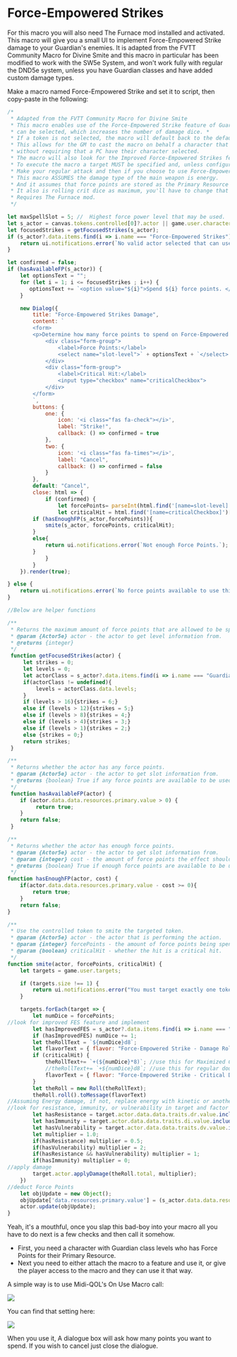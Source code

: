 # Force-Empowered Strikes

For this macro you will also need The Furnace mod installed and activated.
This macro will give you a small UI to implement Force-Empowered Strike damage to your Guardian's enemies. It is adapted from the FVTT Community Macro for Divine Smite and this macro in particular has been modified to work with the SW5e System, and won't work fully with regular the DND5e system, unless you have Guardian classes and have added custom damage types.

Make a macro named Force-Empowered Strike and set it to script, then copy-paste in the following:
```javascript
/*
 * Adapted from the FVTT Community Macro for Divine Smite
 * This macro enables use of the Force-Empowered Strike feature of Guardians in SW5e. A number of force points to spend
 * can be selected, which increases the number of damage dice. * 
 * If a token is not selected, the macro will default back to the default character for the Actor. 
 * This allows for the GM to cast the macro on behalf a character that possesses it, 
 * without requiring that a PC have their character selected.
 * The macro will also look for the Improved Force-Empowered Strikes feature and add the damage appropriately.
 * To execute the macro a target MUST be specified and, unless configured otherwise, the character must have at least 1 force point.
 * Make your regular attack and then if you choose to use Force-Empowered Strike, run this macro, or execute it via Dynamic Effects.
 * This macro ASSUMES the damage type of the main weapon is energy.
 * And it assumes that force points are stored as the Primary Resource on the character sheet.
 * It also is rolling crit dice as maximum, you'll have to change that if you want a different crit roll method.
 * Requires The Furnace mod.
 */

let maxSpellSlot = 5; //  Highest force power level that may be used.
let s_actor = canvas.tokens.controlled[0]?.actor || game.user.character;     
let focusedStrikes = getFocusedStrikes(s_actor);
if (s_actor?.data.items.find(i => i.name === "Force-Empowered Strikes") === undefined){
    return ui.notifications.error(`No valid actor selected that can use this macro.`);
}

let confirmed = false;
if (hasAvailableFP(s_actor)) {
    let optionsText = "";
    for (let i = 1; i <= focusedStrikes ; i++) {
       optionsText += `<option value="${i}">Spend ${i} force points. </option>`;
    }

    new Dialog({
        title: "Force-Empowered Strikes Damage",
        content: `
        <form>
        <p>Determine how many force points to spend on Force-Empowered Strikes.</p>
            <div class="form-group">
                <label>Force Points:</label>
                <select name="slot-level">` + optionsText + `</select>
            </div>
            <div class="form-group">
                <label>Critical Hit:</label>
                <input type="checkbox" name="criticalCheckbox">
            </div>
        </form>
        `,
        buttons: {
            one: {
                icon: '<i class="fas fa-check"></i>',
                label: "Strike!",
                callback: () => confirmed = true
            },
            two: {
                icon: '<i class="fas fa-times"></i>',
                label: "Cancel",
                callback: () => confirmed = false
            }
        },
        default: "Cancel",
        close: html => {
            if (confirmed) {
                let forcePoints= parseInt(html.find('[name=slot-level]')[0].value);
                let criticalHit = html.find('[name=criticalCheckbox]')[0].checked;
		if (hasEnoughFP(s_actor,forcePoints)){
			smite(s_actor, forcePoints, criticalHit);
		}
		else{
			return ui.notifications.error(`Not enough Force Points.`);
		}
            }
        }
    }).render(true);

} else {
    return ui.notifications.error(`No force points available to use this feature.`);    
}

//Below are helper functions

/**
 * Returns the maximum amount of force points that are allowed to be spent on one FES based on guardian level.
 * @param {Actor5e} actor - the actor to get level information from.
 * @returns {integer}
 */
 function getFocusedStrikes(actor) {
     let strikes = 0;
     let levels = 0;
     let actorClass = s_actor?.data.items.find(i => i.name === "Guardian")
     if(actorClass != undefined){   
         levels = actorClass.data.levels;
     }
     if (levels > 16){strikes = 6;}
     else if (levels > 12){strikes = 5;}
     else if (levels > 8){strikes = 4;}
     else if (levels > 4){strikes = 3;}
     else if (levels > 1){strikes = 2;}
     else {strikes = 0;}
     return strikes;
 }

/**
 * Returns whether the actor has any force points.
 * @param {Actor5e} actor - the actor to get slot information from.
 * @returns {boolean} True if any force points are available to be used.
 */
 function hasAvailableFP(actor) {
    if (actor.data.data.resources.primary.value > 0) {
         return true;
    }
    return false;
 }

/**
 * Returns whether the actor has enough force points.
 * @param {Actor5e} actor - the actor to get slot information from.
 * @param {integer} cost - the amount of force points the effect should cost
 * @returns {boolean} True if enough force points are available to be used.
 */
function hasEnoughFP(actor, cost) {
	if(actor.data.data.resources.primary.value - cost >= 0){
		return true;
	}
	return false;
}

/**
 * Use the controlled token to smite the targeted token.
 * @param {Actor5e} actor - the actor that is performing the action.
 * @param {integer} forcePoints - the amount of force points being spent.
 * @param {boolean} criticalHit - whether the hit is a critical hit.
 */
function smite(actor, forcePoints, criticalHit) {
    let targets = game.user.targets;

    if (targets.size !== 1) {
        return ui.notifications.error("You must target exactly one token to Force Empowered Strike.");
    }

    targets.forEach(target => {
        let numDice = forcePoints;
//look for improved FES feature and implement
        let hasImprovedFES = s_actor?.data.items.find(i => i.name === "Improved Force-Empowered Strikes") != undefined;
        if (hasImprovedFES) numDice += 1;
        let theRollText = `${numDice}d8`;
        let flavorText = { flavor: "Force-Empowered Strike - Damage Roll (Energy)", speaker };
        if (criticalHit) {
            theRollText+= `+(${numDice}*8)`; //use this for Maximized Crit Dice, don't use both
            //theRollText+= `+${numDice}d8`; //use this for regular double Crit Dice, don't use both
            flavorText = { flavor: "Force-Empowered Strike - Critical Damage Roll (Energy)", speaker };
        }
        let theRoll = new Roll(theRollText);
        theRoll.roll().toMessage(flavorText)
//Assuming Energy damage, if not, replace energy with kinetic or another damage type.
//look for resistance, immunity, or vulnerability in target and factor into damage
        let hasResistance = target.actor.data.data.traits.dr.value.includes("energy");
        let hasImmunity = target.actor.data.data.traits.di.value.includes("energy");
        let hasVulnerability = target.actor.data.data.traits.dv.value.includes("energy");
        let multiplier = 1.0;
        if(hasResistance) multiplier = 0.5;
        if(hasVulnerability) multiplier = 2;
        if(hasResistance && hasVulnerability) multiplier = 1;
        if(hasImmunity) multiplier = 0;
//apply damage        
        target.actor.applyDamage(theRoll.total, multiplier);
    })
//deduct Force Points
    let objUpdate = new Object();
    objUpdate['data.resources.primary.value'] = (s_actor.data.data.resources.primary.value - forcePoints);
    actor.update(objUpdate);
}
```
Yeah, it's a mouthful, once you slap this bad-boy into your macro all you have to do next is a few checks and then call it somehow.
* First, you need a character with Guardian class levels who has Force Points for their Primary Resource.
* Next you need to either attach the macro to a feature and use it, or give the player access to the macro and they can use it that way.

A simple way is to use Midi-QOL's On Use Macro call:

![](https://github.com/ExileofBrokenSky/My-Foundry-VTT-Macros/blob/main/Force-Empowered%20Strikes/On%20Use%20Macro.png)

You can find that setting here:

![](https://github.com/ExileofBrokenSky/My-Foundry-VTT-Macros/blob/main/Force-Empowered%20Strikes/On%20Use%20Macro%20call%20Midi-QOL%20setting.png)

When you use it, A dialogue box will ask how many points you want to spend. If you wish to cancel just close the dialogue.


